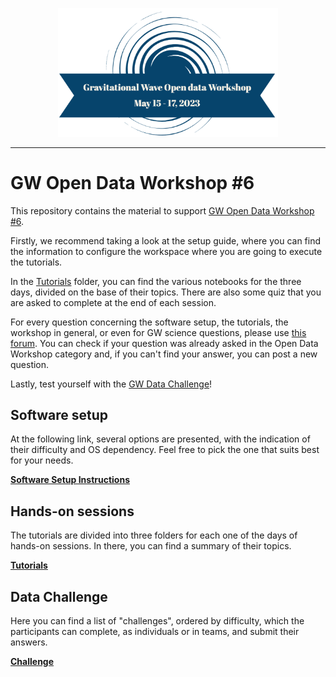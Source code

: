<p align="middle">
<img src='share/odw-2023-logo.png' width=70%> 
</p>

***

# GW Open Data Workshop #6

This repository contains the material to support [GW Open Data Workshop #6](https://www.gw-openscience.org/odw/odw2023).

Firstly, we recommend taking a look at the setup guide, where you can find the information to configure the workspace where you are going to execute the tutorials.

In the [Tutorials](./Tutorials/) folder, you can find the various notebooks for the three days, divided on the base of their topics. There are also some quiz that you are asked to complete at the end of each session.

For every question concerning the software setup, the tutorials, the workshop in general, or even for GW science questions, please use [this forum](https://ask.igwn.org/). You can check if your question was already asked in the Open Data Workshop category and, if you can't find your answer, you can post a new question.  

Lastly, test yourself with the [GW Data Challenge](./Challenge/)!

## Software setup

At the following link, several options are presented, with the indication of their difficulty and OS dependency. Feel free to pick the one that suits best for your needs.

**[Software Setup Instructions](./setup.md)**

## Hands-on sessions

The tutorials are divided into three folders for each one of the days of hands-on sessions. In there, you can find a summary of their topics. 

**[Tutorials](./Tutorials/)**


## Data Challenge

Here you can find a list of "challenges", ordered by difficulty, which the participants can complete, as individuals or in teams, and submit their answers. 

**[Challenge](./Challenge/)**
